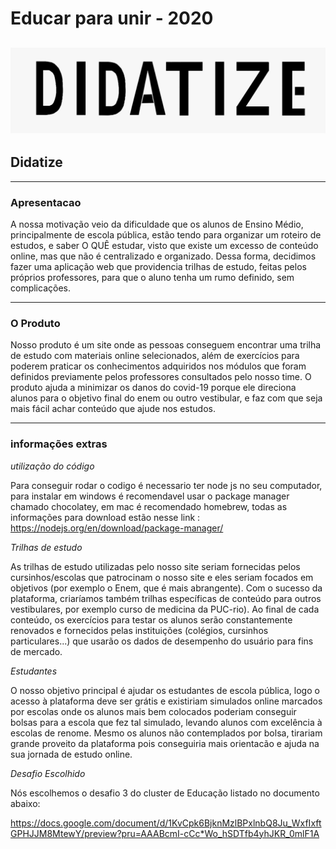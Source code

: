 # Educar para unir - 2020 #

![didatize logo](/logo.jpeg)
---


## Didatize 

---

### Apresentacao

A nossa motivação veio da dificuldade que os alunos de Ensino Médio, principalmente de escola pública, estão tendo para organizar um roteiro de estudos, e saber O QUÊ estudar, visto que existe um excesso de conteúdo online, mas que não é centralizado e organizado. Dessa forma, decidimos fazer uma aplicação web que providencia trilhas de estudo, feitas pelos próprios professores, para que o aluno tenha um rumo definido, sem complicações.

---

### O Produto

Nosso produto é um site onde as pessoas conseguem encontrar uma trilha de estudo com materiais online selecionados, além de exercícios para poderem praticar os conhecimentos adquiridos nos módulos que foram definidos previamente pelos professores consultados pelo nosso time. O produto ajuda a minimizar os danos do covid-19 porque ele direciona alunos para o objetivo final do enem ou outro vestibular, e faz com que seja mais fácil achar conteúdo que ajude nos estudos.

---

### informações extras

*utilização do código*

Para conseguir rodar o codigo é necessario ter node js no seu computador, para instalar em windows é recomendavel usar o package manager chamado chocolatey, em mac é recomendado homebrew, todas as informações para download estão nesse link : https://nodejs.org/en/download/package-manager/

*Trilhas de estudo*

As trilhas de estudo utilizadas pelo nosso site seriam fornecidas pelos cursinhos/escolas que patrocinam o nosso site e eles seriam focados em objetivos (por exemplo o Enem, que é mais abrangente). Com o sucesso da plataforma, criaríamos também trilhas específicas de conteúdo para outros vestibulares, por exemplo curso de medicina da PUC-rio). Ao final de cada conteúdo, os exercícios para testar os alunos serão constantemente renovados e  fornecidos pelas instituições (colégios, cursinhos particulares...) que usarão os dados de desempenho do usuário para fins de mercado.

*Estudantes*

O nosso objetivo principal é ajudar os estudantes de escola pública, logo o acesso à plataforma deve ser grátis e existiriam simulados online marcados por escolas onde os alunos mais bem colocados poderiam conseguir bolsas para a escola que fez tal simulado, levando alunos com excelência à escolas de renome. Mesmo os alunos não contemplados por bolsa, tirariam grande proveito da plataforma pois conseguiria mais orientacão e ajuda na sua jornada de estudo online.

*Desafio Escolhido*

Nós escolhemos o desafio 3 do cluster de Educação listado no documento abaixo:

https://docs.google.com/document/d/1KvCpk6BjknMzlBPxlnbQ8Ju_WxfIxftGPHJJM8MtewY/preview?pru=AAABcmI-cCc*Wo_hSDTfb4yhJKR_0mlF1A
